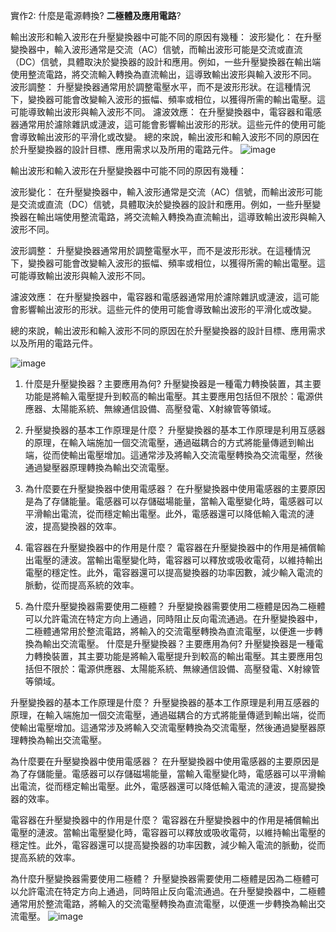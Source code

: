 實作2: 什麼是電源轉換? **二極體及應用電路**?

輸出波形和輸入波形在升壓變換器中可能不同的原因有幾種：
波形變化： 在升壓變換器中，輸入波形通常是交流（AC）信號，而輸出波形可能是交流或直流（DC）信號，具體取決於變換器的設計和應用。例如，一些升壓變換器在輸出端使用整流電路，將交流輸入轉換為直流輸出，這導致輸出波形與輸入波形不同。
波形調整： 升壓變換器通常用於調整電壓水平，而不是波形形狀。在這種情況下，變換器可能會改變輸入波形的振幅、頻率或相位，以獲得所需的輸出電壓。這可能導致輸出波形與輸入波形不同。
濾波效應： 在升壓變換器中，電容器和電感器通常用於濾除雜訊或漣波，這可能會影響輸出波形的形狀。這些元件的使用可能會導致輸出波形的平滑化或改變。
總的來說，輸出波形和輸入波形不同的原因在於升壓變換器的設計目標、應用需求以及所用的電路元件。
![image](https://github.com/chiu1203/EC2024/assets/162283677/d6128996-5869-496a-a367-4b7fbcb177f2)

輸出波形和輸入波形在升壓變換器中可能不同的原因有幾種：

波形變化： 在升壓變換器中，輸入波形通常是交流（AC）信號，而輸出波形可能是交流或直流（DC）信號，具體取決於變換器的設計和應用。例如，一些升壓變換器在輸出端使用整流電路，將交流輸入轉換為直流輸出，這導致輸出波形與輸入波形不同。

波形調整： 升壓變換器通常用於調整電壓水平，而不是波形形狀。在這種情況下，變換器可能會改變輸入波形的振幅、頻率或相位，以獲得所需的輸出電壓。這可能導致輸出波形與輸入波形不同。

濾波效應： 在升壓變換器中，電容器和電感器通常用於濾除雜訊或漣波，這可能會影響輸出波形的形狀。這些元件的使用可能會導致輸出波形的平滑化或改變。

總的來說，輸出波形和輸入波形不同的原因在於升壓變換器的設計目標、應用需求以及所用的電路元件。

![image](https://github.com/chiu1203/EC2024/assets/162283677/f9119f1f-b123-47b7-bb58-381034aa3834)


1. 什麼是升壓變換器？主要應用為何?
升壓變換器是一種電力轉換裝置，其主要功能是將輸入電壓提升到較高的輸出電壓。其主要應用包括但不限於：電源供應器、太陽能系統、無線通信設備、高壓發電、X射線管等領域。

2. 升壓變換器的基本工作原理是什麼？
升壓變換器的基本工作原理是利用互感器的原理，在輸入端施加一個交流電壓，通過磁耦合的方式將能量傳遞到輸出端，從而使輸出電壓增加。這通常涉及將輸入交流電壓轉換為交流電壓，然後通過變壓器原理轉換為輸出交流電壓。

3. 為什麼要在升壓變換器中使用電感器？
在升壓變換器中使用電感器的主要原因是為了存儲能量。電感器可以存儲磁場能量，當輸入電壓變化時，電感器可以平滑輸出電流，從而穩定輸出電壓。此外，電感器還可以降低輸入電流的漣波，提高變換器的效率。

4. 電容器在升壓變換器中的作用是什麼？
電容器在升壓變換器中的作用是補償輸出電壓的漣波。當輸出電壓變化時，電容器可以釋放或吸收電荷，以維持輸出電壓的穩定性。此外，電容器還可以提高變換器的功率因數，減少輸入電流的脈動，從而提高系統的效率。

5. 為什麼升壓變換器需要使用二極體？
升壓變換器需要使用二極體是因為二極體可以允許電流在特定方向上通過，同時阻止反向電流通過。在升壓變換器中，二極體通常用於整流電路，將輸入的交流電壓轉換為直流電壓，以便進一步轉換為輸出交流電壓。
什麼是升壓變換器？主要應用為何?
升壓變換器是一種電力轉換裝置，其主要功能是將輸入電壓提升到較高的輸出電壓。其主要應用包括但不限於：電源供應器、太陽能系統、無線通信設備、高壓發電、X射線管等領域。

升壓變換器的基本工作原理是什麼？
升壓變換器的基本工作原理是利用互感器的原理，在輸入端施加一個交流電壓，通過磁耦合的方式將能量傳遞到輸出端，從而使輸出電壓增加。這通常涉及將輸入交流電壓轉換為交流電壓，然後通過變壓器原理轉換為輸出交流電壓。

為什麼要在升壓變換器中使用電感器？
在升壓變換器中使用電感器的主要原因是為了存儲能量。電感器可以存儲磁場能量，當輸入電壓變化時，電感器可以平滑輸出電流，從而穩定輸出電壓。此外，電感器還可以降低輸入電流的漣波，提高變換器的效率。

電容器在升壓變換器中的作用是什麼？
電容器在升壓變換器中的作用是補償輸出電壓的漣波。當輸出電壓變化時，電容器可以釋放或吸收電荷，以維持輸出電壓的穩定性。此外，電容器還可以提高變換器的功率因數，減少輸入電流的脈動，從而提高系統的效率。

為什麼升壓變換器需要使用二極體？
升壓變換器需要使用二極體是因為二極體可以允許電流在特定方向上通過，同時阻止反向電流通過。在升壓變換器中，二極體通常用於整流電路，將輸入的交流電壓轉換為直流電壓，以便進一步轉換為輸出交流電壓。
![image](https://github.com/chiu1203/EC2024/assets/162283677/e2d4addc-07a4-4869-ae77-a57c27a10c02)
